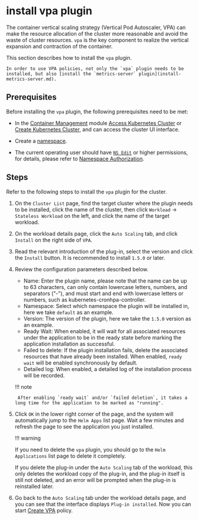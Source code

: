 # install vpa plugin

The container vertical scaling strategy (Vertical Pod Autoscaler, VPA) can make the resource allocation of the cluster more reasonable and avoid the waste of cluster resources. `vpa` is the key component to realize the vertical expansion and contraction of the container.

This section describes how to install the `vpa` plugin.

    In order to use VPA policies, not only the `vpa` plugin needs to be installed, but also [install the `metrics-server` plugin](install-metrics-server.md).

## Prerequisites

Before installing the `vpa` plugin, the following prerequisites need to be met:

- In the [Container Management](../../intro/index.md) module [Access Kubernetes Cluster](../clusters/integrate-cluster.md) or [Create Kubernetes Cluster](../clusters/create-cluster.md), and can access the cluster UI interface.

- Create a [namespace](../namespaces/createns.md).

- The current operating user should have [`NS Edit`](../permissions/permission-brief.md#ns-edit) or higher permissions, for details, please refer to [Namespace Authorization](../namespaces/createns.md).

## Steps

Refer to the following steps to install the `vpa` plugin for the cluster.

1. On the `Cluster List` page, find the target cluster where the plugin needs to be installed, click the name of the cluster, then click `Workload` -> `Stateless Workload` on the left, and click the name of the target workload.

2. On the workload details page, click the `Auto Scaling` tab, and click `Install` on the right side of `VPA`.

    

3. Read the relevant introduction of the plug-in, select the version and click the `Install` button. It is recommended to install `1.5.0` or later.

    

4. Review the configuration parameters described below.

    

    - Name: Enter the plugin name, please note that the name can be up to 63 characters, can only contain lowercase letters, numbers, and separators ("-"), and must start and end with lowercase letters or numbers, such as kubernetes-cronhpa-controller.
    - Namespace: Select which namespace the plugin will be installed in, here we take `default` as an example.
    - Version: The version of the plugin, here we take the `1.5.0` version as an example.
    - Ready Wait: When enabled, it will wait for all associated resources under the application to be in the ready state before marking the application installation as successful.
    - Failed to delete: If the plugin installation fails, delete the associated resources that have already been installed. When enabled, `ready wait` will be enabled synchronously by default.
    - Detailed log: When enabled, a detailed log of the installation process will be recorded.

    !!! note

        After enabling `ready wait` and/or `failed deletion`, it takes a long time for the application to be marked as "running".

5. Click `OK` in the lower right corner of the page, and the system will automatically jump to the `Helm Apps` list page. Wait a few minutes and refresh the page to see the application you just installed.

    !!! warning

    If you need to delete the `vpa` plugin, you should go to the `Helm Applications` list page to delete it completely.

    If you delete the plug-in under the `Auto Scaling` tab of the workload, this only deletes the workload copy of the plug-in, and the plug-in itself is still not deleted, and an error will be prompted when the plug-in is reinstalled later.

6. Go back to the `Auto Scaling` tab under the workload details page, and you can see that the interface displays `Plug-in installed`. Now you can start [Create VPA](create-vpa.md) policy.

    